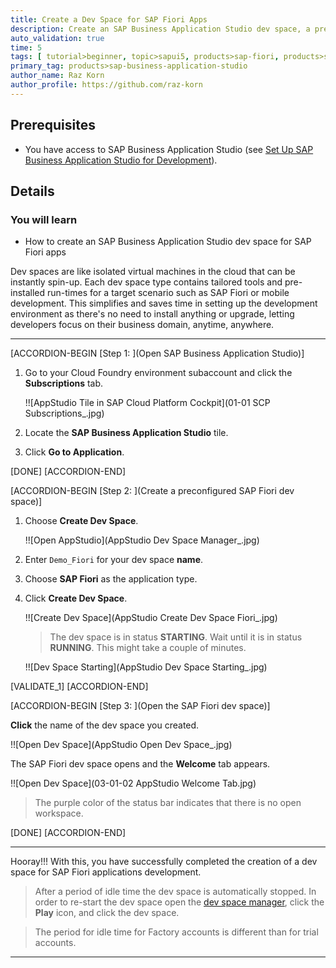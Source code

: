 ```yaml
---
title: Create a Dev Space for SAP Fiori Apps
description: Create an SAP Business Application Studio dev space, a preconfigured environment with the required tools and extensions tailored for a specific business scenario.
auto_validation: true
time: 5
tags: [ tutorial>beginner, topic>sapui5, products>sap-fiori, products>sap-cloud-platform, products>sap-cloud-platform-for-the-cloud-foundry-environment]
primary_tag: products>sap-business-application-studio
author_name: Raz Korn
author_profile: https://github.com/raz-korn
---
```


## Prerequisites
  - You have access to SAP Business Application Studio (see [Set Up SAP Business Application Studio for Development](appstudio-onboarding)).


## Details
### You will learn
  - How to create an SAP Business Application Studio dev space for SAP Fiori apps

Dev spaces are like isolated virtual machines in the cloud that can be instantly spin-up. Each dev space type contains tailored tools and pre-installed run-times for a target scenario such as SAP Fiori or mobile development. This simplifies and saves time in setting up the development environment as there's no need to install anything or upgrade, letting developers focus on their business domain, anytime, anywhere.

---

[ACCORDION-BEGIN [Step 1: ](Open SAP Business Application Studio)]
1. Go to your Cloud Foundry environment subaccount and click the **Subscriptions** tab.

    !![AppStudio Tile in SAP Cloud Platform Cockpit](01-01 SCP Subscriptions_.jpg)

2. Locate the **SAP Business Application Studio** tile.

3. Click **Go to Application**.

[DONE]
[ACCORDION-END]

[ACCORDION-BEGIN [Step 2: ](Create a preconfigured SAP Fiori dev space)]

1. Choose **Create Dev Space**.

    !![Open AppStudio](AppStudio Dev Space Manager_.jpg)

2. Enter `Demo_Fiori` for your dev space **name**.

3. Choose **SAP Fiori** as the application type.

4. Click **Create Dev Space**.

    !![Create Dev Space](AppStudio Create Dev Space Fiori_.jpg)

    >The dev space is in status **STARTING**. Wait until it is in status **RUNNING**. This might take a couple of minutes.

    !![Dev Space Starting](AppStudio Dev Space Starting_.jpg)

[VALIDATE_1]
[ACCORDION-END]

[ACCORDION-BEGIN [Step 3: ](Open the SAP Fiori dev space)]

**Click** the name of the dev space you created.


!![Open Dev Space](AppStudio Open Dev Space_.jpg)


The SAP Fiori dev space opens and the **Welcome** tab appears.

!![Open Dev Space](03-01-02 AppStudio Welcome Tab.jpg)

>The purple color of the status bar indicates that there is no open workspace.


[DONE]
[ACCORDION-END]

---

Hooray!!! With this, you have successfully completed the creation of a dev space for SAP Fiori applications development.

>After a period of idle time the dev space is automatically stopped. In order to re-start the dev space open the [dev space manager](https://triallink.eu10.trial.applicationstudio.cloud.sap/), click the **Play** icon, and click the dev space.

>The period for idle time for Factory accounts is different than for trial accounts.

---
